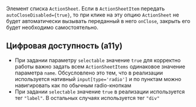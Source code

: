 Элемент списка `ActionSheet`. Если в `ActionSheetItem` передать `autoCloseDisabled={true}`, то при клике на эту опцию `ActionSheet` не будет автоматически вызывать переданный в него `onClose`, закрыть его будет необходимо самостоятельно.

## Цифровая доступность (a11y)

- При задании параметру `selectable` значение `true` для корректно работы важно задать всем `ActionSheetItems` одинаковое значение параметра `name`.
Обсусловлено это тем, что в реализации используется нативный `input[type='radio']` и по пунктам можно навигировать как по обычным radio-кнопкам
- При задании `selectable` значение `true` в реализации используется тег `"label"`. В остальных случаях используется тег `"div"`
